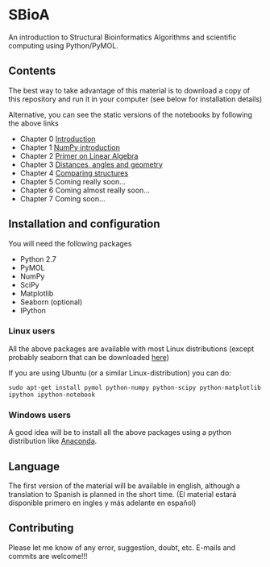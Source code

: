 SBioA
=====

An introduction to Structural Bioinformatics Algorithms and scientific computing using Python/PyMOL. 

## Contents

The best way to take advantage of this material is to download a copy of this repository and run it in your computer (see below for installation details)

Alternative, you can see the static versions of the notebooks by following the above links

* Chapter 0 [Introduction](http://nbviewer.ipython.org/github/aloctavodia/SBioA/blob/master/English/00_Introduction.ipynb)
* Chapter 1 [NumPy introduction](http://nbviewer.ipython.org/github/aloctavodia/SBioA/blob/master/English/01_NumPy_introduction.ipynb)
* Chapter 2 [Primer on Linear Algebra](http://nbviewer.ipython.org/github/aloctavodia/SBioA/blob/master/English/02_Primer_on_Linear_Algebra.ipynb)
* Chapter 3 [Distances, angles and geometry](http://nbviewer.ipython.org/github/aloctavodia/SBioA/blob/master/English/03_Distances_angles_and_geometry.ipynb)
* Chapter 4 [Comparing structures](http://nbviewer.ipython.org/github/aloctavodia/SBioA/blob/master/English/04_Comparing_structures.ipynb)
* Chapter 5 Coming really soon...
* Chapter 6 Coming almost really soon...
* Chapter 7 Coming soon...


Installation and configuration
------

You will need the following packages

-  Python 2.7
-  PyMOL
-  NumPy
-  SciPy
-  Matplotlib
-  Seaborn (optional)
-  IPython


### Linux users
All the above packages are available with most Linux distributions (except probably seaborn that can be downloaded [here](http://stanford.edu/~mwaskom/software/seaborn/))

If you are using Ubuntu (or a similar Linux-distribution) you can do:

```
sudo apt-get install pymol python-numpy python-scipy python-matplotlib ipython ipython-notebook
```

### Windows users
A good idea will be to install all the above packages using a python distribution like [Anaconda](https://store.continuum.io/cshop/anaconda/).


## Language 
The first version of the material will be available in english, although a translation to Spanish is planned in the short time. (El material estará disponible primero en ingles y más adelante en español)

## Contributing

Please let me know of any error, suggestion, doubt, etc. E-mails and commits are welcome!!!

